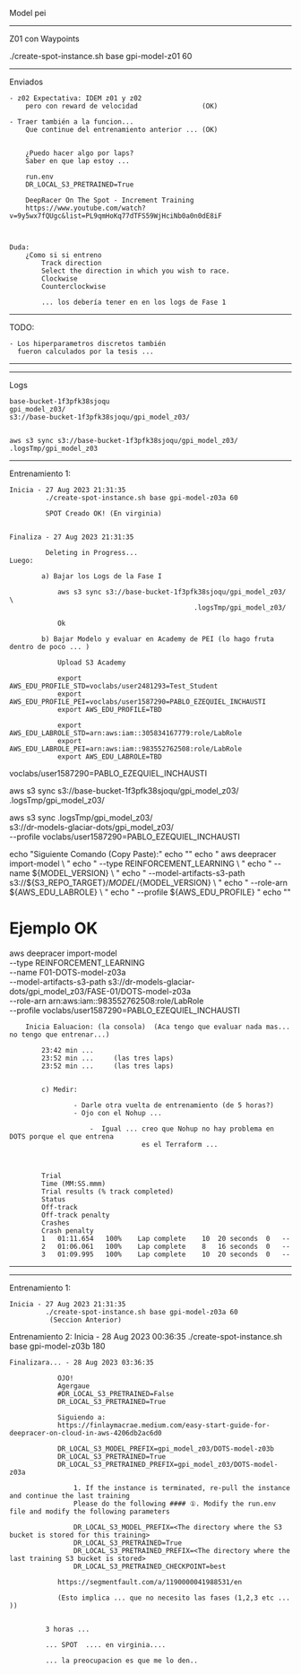 Model pei

-----------------------
Z01 con Waypoints


 ./create-spot-instance.sh base gpi-model-z01 60


-----------------------
Enviados 

    - z02 Expectativa: IDEM z01 y z02
        pero con reward de velocidad                (OK)  
        
    - Traer también a la funcion...
        Que continue del entrenamiento anterior ... (OK)


        ¿Puedo hacer algo por laps? 
        Saber en que lap estoy ...

        run.env
        DR_LOCAL_S3_PRETRAINED=True

        DeepRacer On The Spot - Increment Training
        https://www.youtube.com/watch?v=9y5wx7fQUgc&list=PL9qmHoKq77dTFS59WjHciNb0a0n0dE8iF



    Duda:
        ¿Como si si entreno 
            Track direction
            Select the direction in which you wish to race.
            Clockwise
            Counterclockwise

            ... los debería tener en en los logs de Fase 1
_____________________________
TODO:

    - Los hiperparametros discretos también 
      fueron calculados por la tesis ... 
_____________________________

**********************************
Logs

    base-bucket-1f3pfk38sjoqu
    gpi_model_z03/
    s3://base-bucket-1f3pfk38sjoqu/gpi_model_z03/


    aws s3 sync s3://base-bucket-1f3pfk38sjoqu/gpi_model_z03/ .logsTmp/gpi_model_z03

***************************************************************************************************
Entrenamiento 1:

    Inicia - 27 Aug 2023 21:31:35
             ./create-spot-instance.sh base gpi-model-z03a 60 

             SPOT Creado OK! (En virginia)


    Finaliza - 27 Aug 2023 21:31:35
            
             Deleting in Progress...
    Luego:

            a) Bajar los Logs de la Fase I

                aws s3 sync s3://base-bucket-1f3pfk38sjoqu/gpi_model_z03/ \ 
                                                  .logsTmp/gpi_model_z03/

                Ok

            b) Bajar Modelo y evaluar en Academy de PEI (lo hago fruta dentro de poco ... )

                Upload S3 Academy

                export AWS_EDU_PROFILE_STD=voclabs/user2481293=Test_Student
                export AWS_EDU_PROFILE_PEI=voclabs/user1587290=PABLO_EZEQUIEL_INCHAUSTI
                export AWS_EDU_PROFILE=TBD

                export AWS_EDU_LABROLE_STD=arn:aws:iam::305834167779:role/LabRole
                export AWS_EDU_LABROLE_PEI=arn:aws:iam::983552762508:role/LabRole
                export AWS_EDU_LABROLE=TBD


voclabs/user1587290=PABLO_EZEQUIEL_INCHAUSTI

aws s3 sync s3://base-bucket-1f3pfk38sjoqu/gpi_model_z03/ \
    .logsTmp/gpi_model_z03/  

aws s3 sync .logsTmp/gpi_model_z03/  \
    s3://dr-models-glaciar-dots/gpi_model_z03/  \
    --profile voclabs/user1587290=PABLO_EZEQUIEL_INCHAUSTI 




echo "Siguiente Comando (Copy Paste):"
echo ""
echo " aws deepracer import-model   \ "
echo "         --type REINFORCEMENT_LEARNING   \ "
echo "         --name ${MODEL_VERSION}         \ "
echo "         --model-artifacts-s3-path s3://${S3_REPO_TARGET}/${MODEL}/${MODEL_VERSION} \   "
echo "         --role-arn ${AWS_EDU_LABROLE}   \ "
echo "         --profile  ${AWS_EDU_PROFILE}     "
echo ""



# Ejemplo OK

 aws deepracer import-model \
    --type REINFORCEMENT_LEARNING \
    --name F01-DOTS-model-z03a  \
    --model-artifacts-s3-path s3://dr-models-glaciar-dots/gpi_model_z03/FASE-01/DOTS-model-z03a \
    --role-arn arn:aws:iam::983552762508:role/LabRole  \
    --profile voclabs/user1587290=PABLO_EZEQUIEL_INCHAUSTI


        Inicia Ealuacion: (la consola)  (Aca tengo que evaluar nada mas... no tengo que entrenar...)

            23:42 min ...   
            23:52 min ...     (las tres laps)
            23:52 min ...     (las tres laps)
            

            c) Medir:

                    - Darle otra vuelta de entrenamiento (de 5 horas?)
                    - Ojo con el Nohup ... 

                        -  Igual ... creo que Nohup no hay problema en DOTS porque el que entrena 
                                     es el Terraform ... 



            Trial
            Time (MM:SS.mmm)
            Trial results (% track completed)
            Status
            Off-track
            Off-track penalty
            Crashes
            Crash penalty
            1	01:11.654	100%	Lap complete	10	20 seconds	0	--
            2	01:06.061	100%	Lap complete	8	16 seconds	0	--
            3	01:09.995	100%	Lap complete	10	20 seconds	0	--


***************************************************************************************************


***************************************************************************************************
Entrenamiento 1:

    Inicia - 27 Aug 2023 21:31:35
             ./create-spot-instance.sh base gpi-model-z03a 60 
              (Seccion Anterior)

Entrenamiento 2:
    Inicia - 28 Aug 2023 00:36:35
             ./create-spot-instance.sh base gpi-model-z03b 180

    Finalizara... - 28 Aug 2023 03:36:35

                OJO! 
                Agergaue                 
                #DR_LOCAL_S3_PRETRAINED=False
                DR_LOCAL_S3_PRETRAINED=True

                Siguiendo a:
                https://finlaymacrae.medium.com/easy-start-guide-for-deepracer-on-cloud-in-aws-4206db2ac6d0

                DR_LOCAL_S3_MODEL_PREFIX=gpi_model_z03/DOTS-model-z03b
                DR_LOCAL_S3_PRETRAINED=True
                DR_LOCAL_S3_PRETRAINED_PREFIX=gpi_model_z03/DOTS-model-z03a

                    1. If the instance is terminated, re-pull the instance and continue the last training
                    Please do the following #### ①. Modify the run.env file and modify the following parameters

                    DR_LOCAL_S3_MODEL_PREFIX=<The directory where the S3 bucket is stored for this training>
                    DR_LOCAL_S3_PRETRAINED=True
                    DR_LOCAL_S3_PRETRAINED_PREFIX=<The directory where the last training S3 bucket is stored>
                    DR_LOCAL_S3_PRETRAINED_CHECKPOINT=best

                https://segmentfault.com/a/1190000041988531/en

                (Esto implica ... que no necesito las fases (1,2,3 etc ... ))


             3 horas ...  

             ... SPOT  .... en virginia....

             ... la preocupacion es que me lo den.. 

